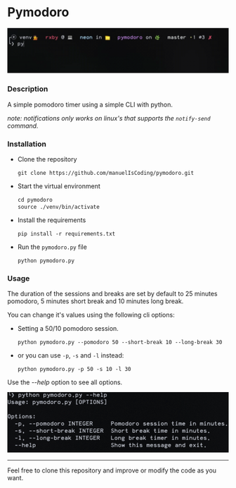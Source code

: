 # Pymodoro
![pymodoro gif](./pymodoro.gif)

### Description
A simple pomodoro timer using a simple CLI with python.

_note: notifications only works on linux's that supports the `notify-send` command._

### Installation
- Clone the repository
    ```
    git clone https://github.com/manuelIsCoding/pymodoro.git
    ```
- Start the virtual environment
    ```
    cd pymodoro
    source ./venv/bin/activate
    ```
- Install the requirements
    ```
    pip install -r requirements.txt
    ```
- Run the `pymodoro.py` file
    ```
    python pymodoro.py
    ```

### Usage
The duration of the sessions and breaks are set by default
to 25 minutes pomodoro, 5 minutes short break and 10 minutes long break.

You can change it's values using the following cli options:

- Setting a 50/10 pomodoro session.
    ```
    python pymodoro.py --pomodoro 50 --short-break 10 --long-break 30
    ```
- or you can use `-p`, `-s` and `-l` instead:
    ```
    python pymodoro.py -p 50 -s 10 -l 30
    ```

Use the _--help_ option to see all options.

![CLI Help](./cli-help.png)

___
Feel free to clone this repository and improve or modify the code
as you want.